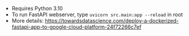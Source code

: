 - Requires Python 3.10
- To run FastAPI webserver, type `uvicorn src.main:app --reload` in root
- More details: https://towardsdatascience.com/deploy-a-dockerized-fastapi-app-to-google-cloud-platform-24f72266c7ef
